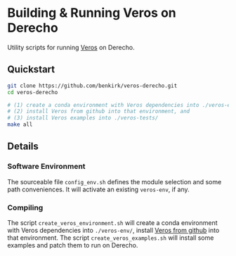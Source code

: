 # Building & Running Veros on Derecho

Utility scripts for running [Veros](https://veros.readthedocs.io/en/latest/) on Derecho.

## Quickstart
```bash
git clone https://github.com/benkirk/veros-derecho.git
cd veros-derecho

# (1) create a conda environment with Veros dependencies into ./veros-env/,
# (2) install Veros from github into that environment, and
# (3) install Veros examples into ./veros-tests/
make all
```

## Details
### Software Environment
The sourceable file `config_env.sh` defines the module selection and some path conveniences.  It will activate an existing `veros-env`, if any.

### Compiling
The script `create_veros_environment.sh` will create a conda environment with Veros dependencies into `./veros-env/`, install [Veros from github](https://github.com/team-ocean/veros) into that environment.  The script `create_veros_examples.sh` will install some examples and patch them to run on Derecho.
